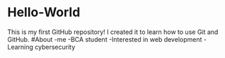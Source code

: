 # Hello-World
This is my first GitHub repository!
I created it to learn how to use Git and GitHub. 
#About -me 
-BCA student 
-Interested in web development
-Learning cybersecurity

